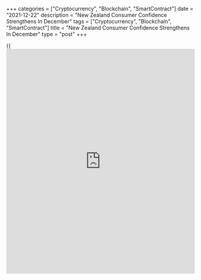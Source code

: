 +++
categories = ["Cryptocurrency", "Blockchain", "SmartContract"]
date = "2021-12-22"
description = "New Zealand Consumer Confidence Strengthens In December"
tags = ["Cryptocurrency", "Blockchain", "SmartContract"]
title = "New Zealand Consumer Confidence Strengthens In December"
type = "post"
+++

{{<iframe id="large-banner" src="https://www.bounty.group/#slide=10.0" width="100%" height="600" scrolling="no" style="border: 0px solid rgb(216, 221, 230); border-radius: 3px;">}}

New Zealand consumer confidence improved for the first time in six
months in December, survey data from ANZ showed on Wednesday.

The ANZ-Roy Morgan consumer confidence index rose to 98.3 in December
from 96.6 in the previous month. However, the index remained well below
its long-term average of 120.  
  
Perceptions of current personal financial situations fell 3 points to 1
percent.  
  
A net 12 percent expects to be better off this time next year, down
another 3 points. Although not negative, this was an unusually low
reading outside a recession.  
  
Further, households are evenly divided on whether it is a good or a bad
time to  
buy a major household item, up 6 points. This is the best retail
indicator in the survey.

Perceptions regarding the next year's economic outlook bounced 8 points
to -20 percent. Meanwhile, the five-year outlook fell another point to
-1 percent.

House price inflation expectations dropped 0.6 percentage points to 5.3
percent and CPI inflation expectations ticked down -0.1 percentage
points to 5.6 percent.

For comments and feedback [contact](https://www.playgroundfx.com/contact/): editorial@rtt[news](https://www.letsplayfx.com/blog/forex-news-website/).com

[Economic News][1]

 **What parts of the world are seeing the best (and worst) economic
performances lately? Click[here][2] to check out our [Econ Scorecard][2]
and find out! See up-to-the-moment [ranking](https://www.playgroundfx.com/blog/crypto-exchange-ranking/)s for the best and worst
performers in [GDP][3], [unemployment rate][4], [inflation][5] and much
more.**

   1. www.rtt[news](https://www.letsplayfx.com/blog/forex-news-website/).com/Content/EconomicNews.aspx
   2. www.rtt[news](https://www.letsplayfx.com/blog/forex-news-website/).com/economic-scorecard/world-rank/retail-sales/highest-performance.aspx
   3. www.rtt[news](https://www.letsplayfx.com/blog/forex-news-website/).com/economic-scorecard/world-rank/GDP/highest-performance.aspx
   4. www.rtt[news](https://www.letsplayfx.com/blog/forex-news-website/).com/economic-scorecard/world-rank/unemployment-rate/lowest-performance.aspx
   5. www.rtt[news](https://www.letsplayfx.com/blog/forex-news-website/).com/economic-scorecard/world-rank/CPI/highest-performance.aspx